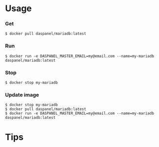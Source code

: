 
# Usage


### Get
```shell
$ docker pull daspanel/mariadb:latest
```

### Run
```shell
$ docker run -e DASPANEL_MASTER_EMAIL=my@email.com --name=my-mariadb daspanel/mariadb:latest
```

### Stop
```shell
$ docker stop my-mariadb
```

### Update image
```shell
$ docker stop my-mariadb
$ docker pull daspanel/mariadb:latest
$ docker run -e DASPANEL_MASTER_EMAIL=my@email.com --name=my-mariadb daspanel/mariadb:latest
```

# Tips
